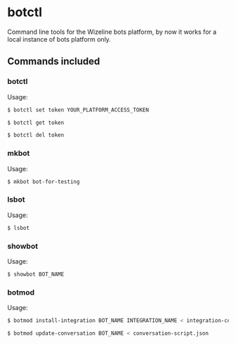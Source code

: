 # botctl
Command line tools for the Wizeline bots platform, by now it works for a local
instance of bots platform only.

## Commands included

### botctl

Usage:
```sh
$ botctl set token YOUR_PLATFORM_ACCESS_TOKEN
```
```sh
$ botctl get token
```
```sh
$ botctl del token
```

### mkbot
Usage:
```sh
$ mkbot bot-for-testing
```

### lsbot
Usage:
```sh
$ lsbot
```

### showbot
Usage:
```sh
$ showbot BOT_NAME
```

### botmod

Usage:
```sh
$ botmod install-integration BOT_NAME INTEGRATION_NAME < integration-config.json
```

```sh
$ botmod update-conversation BOT_NAME < conversation-script.json
```

